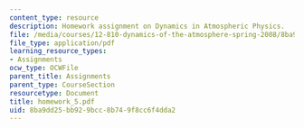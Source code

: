```yaml
---
content_type: resource
description: Homework assignment on Dynamics in Atmospheric Physics.
file: /media/courses/12-810-dynamics-of-the-atmosphere-spring-2008/8ba9dd25bb929bcc8b749f8cc6f4dda2_homework_5.pdf
file_type: application/pdf
learning_resource_types:
- Assignments
ocw_type: OCWFile
parent_title: Assignments
parent_type: CourseSection
resourcetype: Document
title: homework_5.pdf
uid: 8ba9dd25-bb92-9bcc-8b74-9f8cc6f4dda2
---
```

